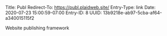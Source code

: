 Title: Publ
Redirect-To: https://publ.plaidweb.site/
Entry-Type: link
Date: 2020-07-23 15:00:59-07:00
Entry-ID: 8
UUID: 13b9218e-ab97-5cba-af64-a340015115f2

Website publishing framework